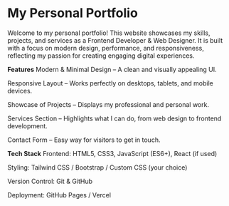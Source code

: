 # My Personal Portfolio
Welcome to my personal portfolio!
This website showcases my skills, projects, and services as a Frontend Developer & Web Designer. It is built with a focus on modern design, performance, and responsiveness, reflecting my passion for creating engaging digital experiences.

**Features**
Modern & Minimal Design – A clean and visually appealing UI.

Responsive Layout – Works perfectly on desktops, tablets, and mobile devices.

Showcase of Projects – Displays my professional and personal work.

Services Section – Highlights what I can do, from web design to frontend development.

Contact Form – Easy way for visitors to get in touch.

**Tech Stack**
Frontend: HTML5, CSS3, JavaScript (ES6+), React (if used)

Styling: Tailwind CSS / Bootstrap / Custom CSS (your choice)

Version Control: Git & GitHub

Deployment: GitHub Pages / Vercel
